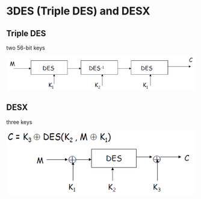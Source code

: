 # 3DES \(Triple DES\) and DESX

## Triple DES

two 56-bit keys

![](../../.gitbook/assets/image%20%2857%29.png)

## DESX

three keys

![](../../.gitbook/assets/image%20%282%29.png)







